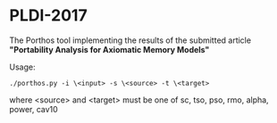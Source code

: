 # PLDI-2017
The Porthos tool implementing the results of the submitted article **"Portability Analysis for Axiomatic Memory Models"**

Usage: 

```./porthos.py -i \<input> -s \<source> -t \<target>```

where \<source> and \<target> must be one of sc, tso, pso, rmo, alpha, power, cav10
